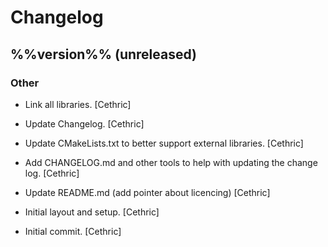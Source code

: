 # Changelog

## %%version%% (unreleased)

### Other

* Link all libraries. [Cethric]

* Update Changelog. [Cethric]

* Update CMakeLists.txt to better support external libraries. [Cethric]

* Add CHANGELOG.md and other tools to help with updating the change log. [Cethric]

* Update README.md (add pointer about licencing) [Cethric]

* Initial layout and setup. [Cethric]

* Initial commit. [Cethric]


